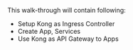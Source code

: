 This walk-through will contain following:
- Setup Kong as Ingress Controller
- Create App, Services
- Use Kong as API Gateway to Apps